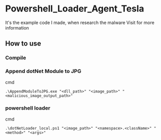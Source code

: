 # Powershell_Loader_Agent_Tesla
It's the example code I made, when research the malware
Visit for more information


## How to use

### Compile

### Append dotNet Module to JPG
cmd
```
.\AppendModuleToJPG.exe "<dll_path>" "<image_path>" "<malicious_image_output_path>"
```

### powershell loader
cmd
```
.\dotNetLoader_local.ps1 "<image_path>" "<namespace>.<className>" "<method>" "<args>"
```
